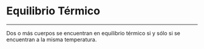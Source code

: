 # Equilibrio Térmico
***
Dos o más cuerpos se encuentran en equilibrio térmico si y sólo si se encuentran a la misma temperatura.